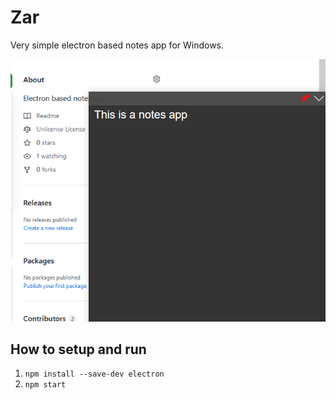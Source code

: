 # Zar
Very simple electron based notes app for Windows.

![App image](resources/Screenshot_1.png)

## How to setup and run
1. `npm install --save-dev electron`
2. `npm start`
